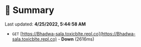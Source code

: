 # 📖 Summary
Last updated: **4/25/2022, 5:44:58 AM**

- `GET` [https://Bhadwa-sala.toxicblte.repl.co](https://Bhadwa-sala.toxicblte.repl.co) - **Down** (2616ms)
